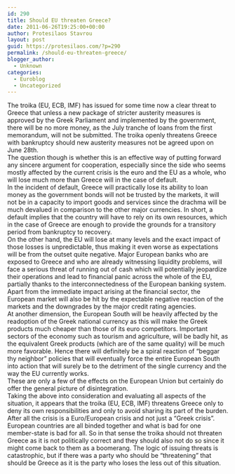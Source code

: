 ```yaml
---
id: 290
title: Should EU threaten Greece?
date: 2011-06-26T19:25:00+00:00
author: Protesilaos Stavrou
layout: post
guid: https://protesilaos.com/?p=290
permalink: /should-eu-threaten-greece/
blogger_author:
  - Unknown
categories:
  - Euroblog
  - Uncategorized
---
```

<div dir="ltr" style="text-align: left;" trbidi="on">
  <div style="text-align: right;">
  </div>
  
  <p>
    The troika (EU, ECB, IMF) has issued for some time now a clear threat to Greece that unless a new package of stricter austerity measures is approved by the Greek Parliament and implemented by the government, there will be no more money, as the July tranche of loans from the first memorandum, will not be submitted. The troika openly threatens Greece with bankruptcy should new austerity measures not be agreed upon on June 28th.&nbsp; <br />The question though is whether this is an effective way of putting forward any sincere argument for cooperation, especially since the side who seems mostly affected by the current crisis is the euro and the EU as a whole, who will lose much more than Greece will in the case of default.<br />In the incident of default, Greece will practically lose its ability to loan money as the government bonds will not be trusted by the markets, it will not be in a capacity to import goods and services since the drachma will be much devalued in comparison to the other major currencies. In short, a default implies that the country will have to rely on its own resources, which in the case of Greece are enough to provide the grounds for a transitory period from bankruptcy to recovery.<br />On the other hand, the EU will lose at many levels and the exact impact of those losses is unpredictable, thus making it even worse as expectations will be from the outset quite negative. Major European banks who are exposed to Greece and who are already witnessing liquidity problems, will face a serious threat of running out of cash which will potentially jeopardize their operations and lead to financial panic across the whole of the EU, partially thanks to the interconnectedness of the European banking system. Apart from the immediate impact arising at the financial sector, the European market will also be hit by the expectable negative reaction of the markets and the downgrades by the major credit rating agencies.<br />At another dimension, the European South will be heavily affected by the readoption of the Greek national currency as this will make the Greek products much cheaper than those of its euro competitors. Important sectors of the economy such as tourism and agriculture, will be badly hit, as the equivalent Greek products (which are of the same quality) will be much more favorable. Hence there will definitely be a spiral reaction of &#8220;beggar thy neighbor&#8221; policies that will eventually force the entire European South into action that will surely be to the detriment of the single currency and the way the EU currently works.<br />These are only a few of the effects on the European Union but certainly do offer the general picture of disintegration.<br />Taking the above into consideration and evaluating all aspects of the situation, it appears that the troika (EU, ECB, IMF) threatens Greece only to deny its own responsibilities and only to avoid sharing its part of the burden. After all the crisis is a Euro/European crisis and not just a &#8220;Greek crisis&#8221;. European countries are all binded together and what is bad for one member-state is bad for all. So in that sense the troika should not threaten Greece as it is not politically correct and they should also not do so since it might come back to them as a boomerang. The logic of issuing threats is catastrophic, but if there was a party who should be &#8220;threatening&#8221; that should be Greece as it is the party who loses the less out of this situation.</div>